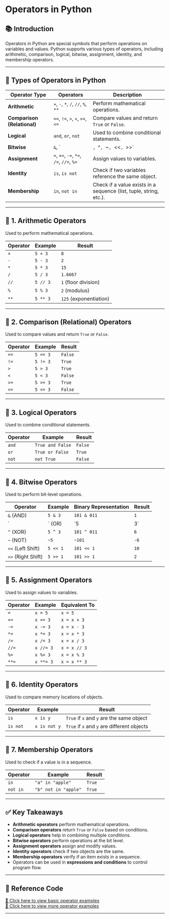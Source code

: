 # **Operators in Python**

## 📚 Introduction  
Operators in Python are special symbols that perform operations on variables and values. Python supports various types of operators, including arithmetic, comparison, logical, bitwise, assignment, identity, and membership operators.

---

## 📝 Types of Operators in Python  

| **Operator Type**        | **Operators**                                    | **Description** |
|--------------------------|-------------------------------------------------|----------------|
| **Arithmetic**           | `+`, `-`, `*`, `/`, `//`, `%`, `**`             | Perform mathematical operations. |
| **Comparison (Relational)** | `==`, `!=`, `>`, `<`, `>=`, `<=`             | Compare values and return `True` or `False`. |
| **Logical**              | `and`, `or`, `not`                             | Used to combine conditional statements. |
| **Bitwise**              | `&`, `|`, `^`, `~`, `<<`, `>>`                 | Perform operations on bits. |
| **Assignment**           | `=`, `+=`, `-=`, `*=`, `/=`, `//=`, `%=`       | Assign values to variables. |
| **Identity**             | `is`, `is not`                                 | Check if two variables reference the same object. |
| **Membership**           | `in`, `not in`                                 | Check if a value exists in a sequence (list, tuple, string, etc.). |

---

## 🔹 1. Arithmetic Operators  
Used to perform mathematical operations.

| **Operator** | **Example** | **Result** |
|-------------|------------|------------|
| `+`         | `5 + 3`    | `8`        |
| `-`         | `5 - 3`    | `2`        |
| `*`         | `5 * 3`    | `15`       |
| `/`         | `5 / 3`    | `1.6667`   |
| `//`        | `5 // 3`   | `1` (floor division) |
| `%`         | `5 % 3`    | `2` (modulus) |
| `**`        | `5 ** 3`   | `125` (exponentiation) |

---

## 🔹 2. Comparison (Relational) Operators  
Used to compare values and return `True` or `False`.

| **Operator** | **Example** | **Result** |
|-------------|------------|------------|
| `==`        | `5 == 3`   | `False`    |
| `!=`        | `5 != 3`   | `True`     |
| `>`         | `5 > 3`    | `True`     |
| `<`         | `5 < 3`    | `False`    |
| `>=`        | `5 >= 3`   | `True`     |
| `<=`        | `5 <= 3`   | `False`    |

---

## 🔹 3. Logical Operators  
Used to combine conditional statements.

| **Operator** | **Example** | **Result** |
|-------------|------------|------------|
| `and`      | `True and False` | `False` |
| `or`       | `True or False`  | `True`  |
| `not`      | `not True`       | `False` |

---

## 🔹 4. Bitwise Operators  
Used to perform bit-level operations.

| **Operator** | **Example** | **Binary Representation** | **Result** |
|-------------|------------|--------------------------|------------|
| `&` (AND)  | `5 & 3`    | `101 & 011`             | `1`        |
| `|` (OR)   | `5 | 3`    | `101 | 011`             | `7`        |
| `^` (XOR)  | `5 ^ 3`    | `101 ^ 011`             | `6`        |
| `~` (NOT)  | `~5`       | `~101`                  | `-6`       |
| `<<` (Left Shift) | `5 << 1` | `101 << 1` | `10` |
| `>>` (Right Shift) | `5 >> 1` | `101 >> 1` | `2` |

---

## 🔹 5. Assignment Operators  
Used to assign values to variables.

| **Operator** | **Example** | **Equivalent To** |
|-------------|------------|-------------------|
| `=`         | `x = 5`    | `x = 5`          |
| `+=`        | `x += 3`   | `x = x + 3`      |
| `-=`        | `x -= 3`   | `x = x - 3`      |
| `*=`        | `x *= 3`   | `x = x * 3`      |
| `/=`        | `x /= 3`   | `x = x / 3`      |
| `//=`       | `x //= 3`  | `x = x // 3`     |
| `%=`        | `x %= 3`   | `x = x % 3`      |
| `**=`       | `x **= 3`  | `x = x ** 3`     |

---

## 🔹 6. Identity Operators  
Used to compare memory locations of objects.

| **Operator** | **Example** | **Result** |
|-------------|------------|------------|
| `is`       | `x is y`   | `True` if `x` and `y` are the same object |
| `is not`   | `x is not y` | `True` if `x` and `y` are different objects |

---

## 🔹 7. Membership Operators  
Used to check if a value is in a sequence.

| **Operator** | **Example** | **Result** |
|-------------|------------|------------|
| `in`       | `"a" in "apple"` | `True`  |
| `not in`   | `"b" not in "apple"` | `True` |

---

## ✅ Key Takeaways  
- **Arithmetic operators** perform mathematical operations.  
- **Comparison operators** return `True` or `False` based on conditions.  
- **Logical operators** help in combining multiple conditions.  
- **Bitwise operators** perform operations at the bit level.  
- **Assignment operators** assign and modify values.  
- **Identity operators** check if two objects are the same.  
- **Membership operators** verify if an item exists in a sequence.  
- Operators can be used in **expressions and conditions** to control program flow.  

---

## 📂 Reference Code  
[🔗 Click here to view basic operator examples](./basic_operator.py)  
[🔗 Click here to view more operator examples](./more_on_operator.py)  


---
